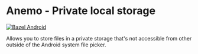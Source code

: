 # Anemo - Private local storage

[![Bazel Android](https://github.com/2bllw8/anemo/actions/workflows/bazel.yml/badge.svg)](https://github.com/2bllw8/anemo/actions/workflows/bazel.yml)

Allows you to store files in a private storage that's not accessible from other outside of the
Android system file picker.
